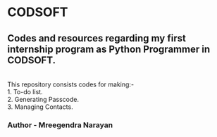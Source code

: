 # CODSOFT
## Codes and resources regarding my first internship program as Python Programmer in CODSOFT.
<br>
This repository consists codes for making:-
<br>
1. To-do list.
<br>
2. Generating Passcode.
<br>
3. Managing Contacts.
<br>

### **Author - Mreegendra Narayan**
